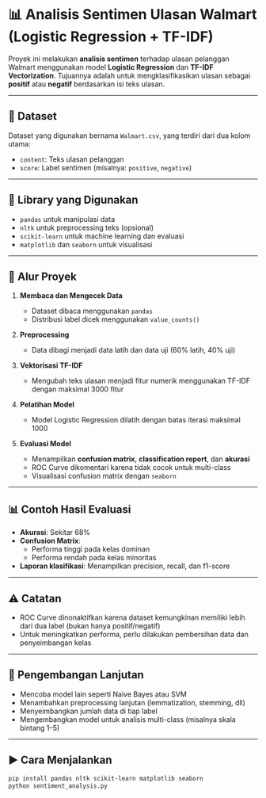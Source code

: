 # 📊 Analisis Sentimen Ulasan Walmart (Logistic Regression + TF-IDF)

Proyek ini melakukan **analisis sentimen** terhadap ulasan pelanggan Walmart menggunakan model **Logistic Regression** dan **TF-IDF Vectorization**. Tujuannya adalah untuk mengklasifikasikan ulasan sebagai **positif** atau **negatif** berdasarkan isi teks ulasan.

---

## 📁 Dataset

Dataset yang digunakan bernama `Walmart.csv`, yang terdiri dari dua kolom utama:
- `content`: Teks ulasan pelanggan
- `score`: Label sentimen (misalnya: `positive`, `negative`)

---

## 🔧 Library yang Digunakan

- `pandas` untuk manipulasi data
- `nltk` untuk preprocessing teks (opsional)
- `scikit-learn` untuk machine learning dan evaluasi
- `matplotlib` dan `seaborn` untuk visualisasi

---

## 🚀 Alur Proyek

1. **Membaca dan Mengecek Data**
   - Dataset dibaca menggunakan `pandas`
   - Distribusi label dicek menggunakan `value_counts()`

2. **Preprocessing**
   - Data dibagi menjadi data latih dan data uji (60% latih, 40% uji)

3. **Vektorisasi TF-IDF**
   - Mengubah teks ulasan menjadi fitur numerik menggunakan TF-IDF dengan maksimal 3000 fitur

4. **Pelatihan Model**
   - Model Logistic Regression dilatih dengan batas iterasi maksimal 1000

5. **Evaluasi Model**
   - Menampilkan **confusion matrix**, **classification report**, dan **akurasi**
   - ROC Curve dikomentari karena tidak cocok untuk multi-class
   - Visualisasi confusion matrix dengan `seaborn`

---

## 📊 Contoh Hasil Evaluasi

- **Akurasi**: Sekitar 68%
- **Confusion Matrix**:
  - Performa tinggi pada kelas dominan
  - Performa rendah pada kelas minoritas
- **Laporan klasifikasi**: Menampilkan precision, recall, dan f1-score

---

## ⚠️ Catatan

- ROC Curve dinonaktifkan karena dataset kemungkinan memiliki lebih dari dua label (bukan hanya positif/negatif)
- Untuk meningkatkan performa, perlu dilakukan pembersihan data dan penyeimbangan kelas

---

## 🔄 Pengembangan Lanjutan

- Mencoba model lain seperti Naive Bayes atau SVM
- Menambahkan preprocessing lanjutan (lemmatization, stemming, dll)
- Menyeimbangkan jumlah data di tiap label
- Mengembangkan model untuk analisis multi-class (misalnya skala bintang 1–5)

---

## ▶️ Cara Menjalankan

```bash
pip install pandas nltk scikit-learn matplotlib seaborn
python sentiment_analysis.py
